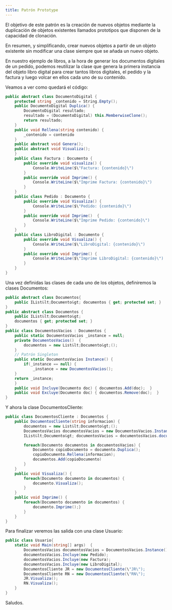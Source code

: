 ```yaml
---
title: Patrón Prototype
---
```


El objetivo de este patrón es la creación de nuevos objetos mediante la duplicación de objetos existentes llamados prototipos que disponen de la capacidad de clonación.

En resumen, y simplificando, crear nuevos objetos a partir de un objeto existente sin modificar una clase siempre que se añada un nuevo objeto.

En nuestro ejemplo de libros, a la hora de generar los documentos digitales de un pedido, podemos reutilizar la clase que genera la primera instancia del objeto libro digital para crear tantos libros digitales, el pedido y la factura y luego volcar en ellos cada uno de su contenido.

Veamos a ver como quedará el código:

~~~csharp
public abstract class DocumentoDigital {
    protected string _contenido = String.Empty();
    public DocumentoDigital Duplica() {
        DocumentoDigital resultado;
        resultado = (DocumentoDigital) this.MemberwiseClone();
        return resultado;
    }
    public void Rellena(string contenido) {
        _contenido = contenido
    }
    public abstract void Genera();
    public abstract void Visualiza();
    }
    public class Factura : Documento {
        public override void visualiza() {
            Console.WriteLine($\"Factura: {contenido}\")
        }
        public override void Imprime() {
            Console.WriteLine($\"Imprime Factura: {contenido}\")
        }
    }
    public class Pedido : Documento {
        public override void Visualiza() {
            Console.WriteLine($\"Pedido: {contenido}\")
        }
        public override void Imprime()  {
            Console.WriteLine($\"Imprime Pedido: {contenido}\")
        }
    }
    public class LibroDigital : Documento {
        public override void Visualiza() {
            Console.WriteLine($\"LibroDigital: {contenido}\")
        }
        public override void Imprime() {
            Console.WriteLine($\"Imprime LibroDigital: {contenido}\")
        }
    }
}
~~~

Una vez definidas las clases de cada uno de los objetos, definiremos la clases Documentos:

~~~csharp
public abstract class Documentos{
    public IList&lt;Documento&gt; documentos { get; protected set; }
}
public abstract class Documentos {
    public IList&lt;Documento&gt;
    documentos { get; protected set; }
}
public class DocumentosVacios : Documentos {
    public static DocumentosVacios _instance = null;
    private DocumentosVacios()  {
        documentos = new List&lt;Documento&gt;();
    }
    // Patrón Singleton
    public static DocumentosVacios Instance() {
        if(_instance == null) {
            _instance = new DocumentosVacios();
    }
    return _instance;
    }
    public void Incluye(Documento doc) { documentos.Add(doc);  }
    public void Excluye(Documento doc) { documentos.Remove(doc);  }
}
~~~

Y ahora la clase DocumentosCliente:

~~~csharp
public class DocumentosCliente : Documentos {
    public DocumentosCliente(string informacion) {
        documentos = new List&lt;Documento&gt;();
        DocumentosVacios documentosVacios = new DocumentosVacios.Instance();
        IList&lt;Documento&gt; documentosVacios = documentosVacios.documentos;

        foreach(Documento documentos in documentosVacios) {
            Documento copioDocumento = documento.Duplica();
            copioDocumento.Rellena(informacion);
            documentos.Add(copioDocumento)
        }
    }
    public void Visualiza() {
        foreach(Documento documento in documentos) {
            documento.Visualiza();
        }
    }
    public void Imprime() {
        foreach(Documento documento in documentos) {
            documento.Imprime();}
        }
    }
}
~~~

Para finalizar veremos las salida con una clase Usuario:

~~~csharp
public class Usuario{
    static void Main(string[] args)  {
        DocumentosVacios documentosVacios = DocumentosVacios.Instance();
        documentosVacios.Incluye(new Pedido);
        documentosVacios.Incluye(new Factura);
        documentosVacios.Incluye(new LibroDigital);
        DocumentosCliente JR = new DocumentosCliente(\"JR\");
        DocumentosCliente RN = new DocumentosCliente(\"RN\");
        JR.Visualiza();
        RN.Visualiza();
    }
}
~~~

Saludos.